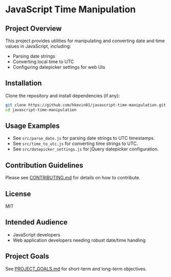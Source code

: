# JavaScript Time Manipulation

## Project Overview
This project provides utilities for manipulating and converting date and time values in JavaScript, including:
- Parsing date strings
- Converting local time to UTC
- Configuring datepicker settings for web UIs

## Installation
Clone the repository and install dependencies (if any):
```bash
git clone https://github.com/hkevin01/javascript-time-manipulation.git
cd javascript-time-manipulation
```

## Usage Examples
- See `src/parse_date.js` for parsing date strings to UTC timestamps.
- See `src/time_to_utc.js` for converting time strings to UTC.
- See `src/datepicker_settings.js` for jQuery datepicker configuration.

## Contribution Guidelines
Please see [CONTRIBUTING.md](CONTRIBUTING.md) for details on how to contribute.

## License
MIT

## Intended Audience
- JavaScript developers
- Web application developers needing robust date/time handling

## Project Goals
See [PROJECT_GOALS.md](PROJECT_GOALS.md) for short-term and long-term objectives.
